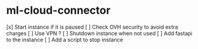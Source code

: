 # ml-cloud-connector

[x] Start instance if it is paused
[ ] Check OVH security to avoid extra charges
    [ ] Use VPN ? 
[ ] Shutdown instance when not used
    [ ] Add fastapi to the instance
    [ ] Add a script to stop instance 